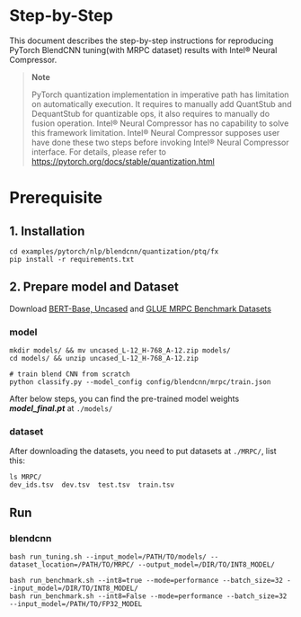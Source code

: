 Step-by-Step
============

This document describes the step-by-step instructions for reproducing PyTorch BlendCNN tuning(with MRPC dataset) results with Intel® Neural Compressor.

> **Note**
>
> PyTorch quantization implementation in imperative path has limitation on automatically execution.
> It requires to manually add QuantStub and DequantStub for quantizable ops, it also requires to manually do fusion operation.
> Intel® Neural Compressor has no capability to solve this framework limitation. Intel® Neural Compressor supposes user have done these two steps before invoking Intel® Neural Compressor interface.
> For details, please refer to https://pytorch.org/docs/stable/quantization.html

# Prerequisite

## 1. Installation

```Shell
cd examples/pytorch/nlp/blendcnn/quantization/ptq/fx
pip install -r requirements.txt
```

## 2. Prepare model and Dataset

Download [BERT-Base, Uncased](https://storage.googleapis.com/bert_models/2018_10_18/uncased_L-12_H-768_A-12.zip) and
[GLUE MRPC Benchmark Datasets](https://github.com/nyu-mll/GLUE-baselines)

### model

```Shell
mkdir models/ && mv uncased_L-12_H-768_A-12.zip models/
cd models/ && unzip uncased_L-12_H-768_A-12.zip

# train blend CNN from scratch
python classify.py --model_config config/blendcnn/mrpc/train.json
```

After below steps, you can find the pre-trained model weights ***model_final.pt*** at `./models/`

### dataset

After downloading the datasets, you need to put datasets at `./MRPC/`, list this:

```Shell
ls MRPC/
dev_ids.tsv  dev.tsv  test.tsv  train.tsv
```

## Run

### blendcnn

```Shell
bash run_tuning.sh --input_model=/PATH/TO/models/ --dataset_location=/PATH/TO/MRPC/ --output_model=/DIR/TO/INT8_MODEL/

bash run_benchmark.sh --int8=true --mode=performance --batch_size=32 --input_model=/DIR/TO/INT8_MODEL/
bash run_benchmark.sh --int8=False --mode=performance --batch_size=32 --input_model=/PATH/TO/FP32_MODEL

```
